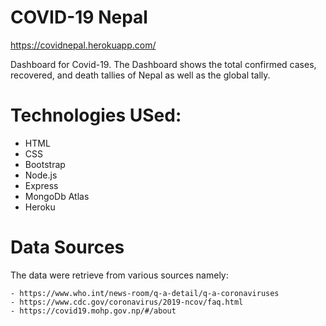 # COVID-19 Nepal

https://covidnepal.herokuapp.com/

Dashboard for Covid-19. The Dashboard shows the total confirmed cases, recovered, and death tallies of Nepal as well as the global tally.

# Technologies USed:

 - HTML
 - CSS
 - Bootstrap
 - Node.js
 - Express
 - MongoDb Atlas
 - Heroku


# Data Sources

The data were retrieve from various sources namely:

    - https://www.who.int/news-room/q-a-detail/q-a-coronaviruses
    - https://www.cdc.gov/coronavirus/2019-ncov/faq.html
    - https://covid19.mohp.gov.np/#/about
    
   
